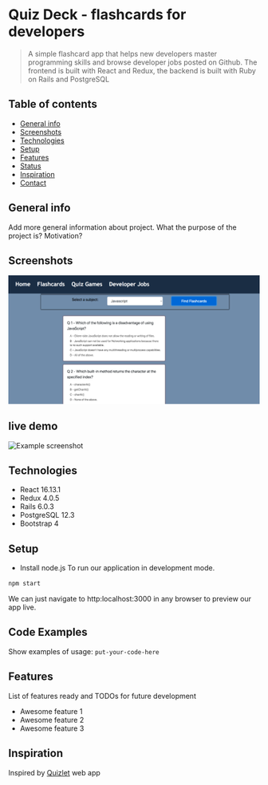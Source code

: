 # Quiz Deck - flashcards for developers
> A simple flashcard app that helps new developers master programming skills and browse developer jobs posted on Github. The frontend is built with React and Redux, the backend is built with Ruby on Rails and PostgreSQL

## Table of contents
* [General info](#general-info)
* [Screenshots](#screenshots)
* [Technologies](#technologies)
* [Setup](#setup)
* [Features](#features)
* [Status](#status)
* [Inspiration](#inspiration)
* [Contact](#contact)

## General info
Add more general information about project. What the purpose of the project is? Motivation?

## Screenshots
![Quiz Game screenshot](./public/img/screenshot.png)

## live demo
![Example screenshot](./img/screenshot.png)

## Technologies
* React 16.13.1
* Redux 4.0.5
* Rails 6.0.3
* PostgreSQL 12.3
* Bootstrap 4

## Setup
* Install node.js
To run our application in development mode. 
```javascript
npm start
```
We can just navigate to http:localhost:3000 in any browser to preview our app live. 

## Code Examples
Show examples of usage:
`put-your-code-here`

## Features
List of features ready and TODOs for future development
* Awesome feature 1
* Awesome feature 2
* Awesome feature 3

## Inspiration
Inspired by [Quizlet](https://quizlet.com/) web app
